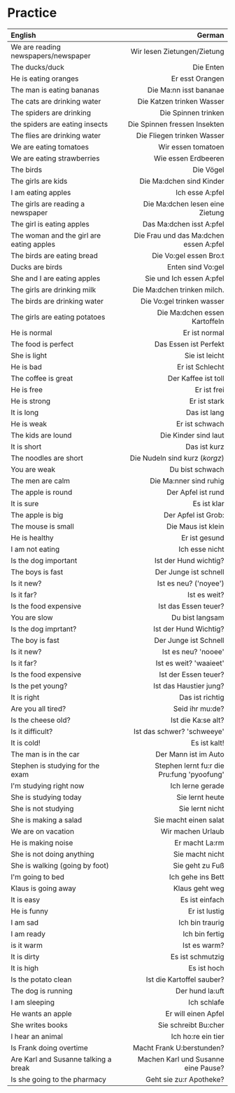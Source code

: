 # Practice

   English | German
   :------ | -----:
   We are reading newspapers/newspaper | Wir lesen Zietungen/Zietung
   The ducks/duck | Die Enten
   He is eating oranges | Er esst Orangen
   The man is eating bananas | Die Ma:nn isst bananae
   The cats are drinking water | Die Katzen trinken Wasser
   The spiders are drinking | Die Spinnen trinken
   the spiders are eating insects | Die Spinnen fressen Insekten
   The flies are drinking water | Die Fliegen trinken Wasser
   We are eating tomatoes | Wir essen tomatoen
   We are eating strawberries | Wie essen Erdbeeren
   The birds | Die Vögel
   The girls are kids | Die Ma:dchen sind Kinder
   I am eating apples | Ich esse A:pfel
   The girls are reading a newspaper | Die Ma:dchen lesen eine Zietung
   The girl is eating apples | Das Ma:dchen isst A:pfel
   The woman and the girl are eating apples | Die Frau und das Ma:dchen essen A:pfel
   The birds are eating bread | Die Vo:gel essen Bro:t
   Ducks are birds | Enten sind Vo:gel
   She and I are eating apples | Sie und Ich essen A:pfel
   The girls are drinking milk | Die Ma:dchen trinken milch.
   The birds are drinking water | Die Vo:gel trinken wasser
   The girls are eating potatoes | Die Ma:dchen essen Kartoffeln
   He is normal | Er ist normal
   The food is perfect | Das Essen ist Perfekt
   She is light | Sie ist leicht
   He is bad | Er ist Schlecht
   The coffee is great | Der Kaffee ist toll
   He is free | Er ist frei
   He is strong | Er ist stark
   It is long | Das ist lang
   He is weak | Er ist schwach
   The kids are lound | Die Kinder sind laut
   It is short | Das ist kurz
   The noodles are short | Die Nudeln sind kurz (*korgz*)
   You are weak | Du bist schwach
   The men are calm | Die Ma:nner sind ruhig
   The apple is round | Der Apfel ist rund
   It is sure | Es ist klar
   The apple is big | Der Apfel ist Grob:
   The mouse is small | Die Maus ist klein
   He is healthy | Er ist gesund
   I am not eating | Ich esse nicht
   Is the dog important | Ist der Hund wichtig?
   The boys is fast | Der Junge ist schnell
   Is it new? | Ist es neu? ('noyee')
   Is it far? | Ist es weit?
   Is the food expensive | Ist das Essen teuer?
   You are slow | Du bist langsam
   Is the dog imprtant? | Ist der Hund Wichtig?
   The boy is fast | Der Junge ist Schnell
   Is it new? | Ist es neu? 'nooee'
   Is it far? | Ist es weit? 'waaieet'
   Is the food expensive | Ist der Essen teuer?
   Is the pet young? | Ist das Haustier jung?
   It is right | Das ist richtig
   Are you all tired? | Seid ihr mu:de?
   Is the cheese old? | Ist die Ka:se alt?
   Is it difficult? | Ist das schwer? 'schweeye'
   It is cold! | Es ist kalt!
   The man is in the car | Der Mann ist im Auto
   Stephen is studying for the exam | Stephen lernt fu:r die Pru:fung 'pyoofung'
   I'm studying right now | Ich lerne gerade
   She is studying today | Sie lernt heute
   She is not studying | Sie lernt nicht
   She is making a salad | Sie macht einen salat
   We are on vacation | Wir machen Urlaub
   He is making noise | Er macht La:rm
   She is not doing anything | Sie macht nicht
   She is walking (going by foot) | Sie geht zu Fuß
   I'm going to bed | Ich gehe ins Bett
   Klaus is going away | Klaus geht weg
   It is easy | Es ist einfach 
   He is funny | Er ist lustig
   I am sad | Ich bin traurig
   I am ready | Ich bin fertig
   is it warm | Ist es warm?
   It is dirty | Es ist schmutzig
   It is high | Es ist hoch
   Is the potato clean | Ist die Kartoffel sauber?
   The dog is running | Der hund la:uft
   I am sleeping | Ich schlafe
   He wants an apple | Er will einen Apfel
   She writes books | Sie schreibt Bu:cher
   I hear an animal | Ich ho:re ein tier
   Is Frank doing overtime | Macht Frank U:berstunden?
   Are Karl and Susanne talking a break | Machen Karl und Susanne eine Pause?
   Is she going to the pharmacy | Geht sie zu:r Apotheke?
